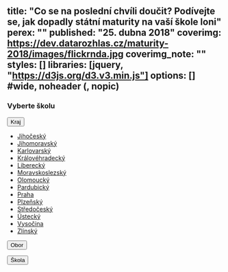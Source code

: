 title: "Co se na poslední chvíli doučit? Podívejte se, jak dopadly státní maturity na vaší škole loni"
perex: ""
published: "25. dubna 2018"
coverimg: https://dev.datarozhlas.cz/maturity-2018/images/flickrnda.jpg
coverimg_note: ""
styles: []
libraries: [jquery, "https://d3js.org/d3.v3.min.js"]
options: [] #wide, noheader (, nopic)
---

<wide><h3>Vyberte školu</h3></wide>

<wide><div class="vopicikoule">

<div class="dropdown" id="kraj">
  <button class="btn-lg btn-default dropdown-toggle" id="krajButton" type="button" data-toggle="dropdown">Kraj
  <span class="caret"></span></button>
  <p class="postbutton" id="zvolenyKraj"></p>
  <ul class="dropdown-menu" role="menu" aria-labelledby="menu1">
    <li role="presentation"><a role="menuitem" tabindex="-1" href="#">Jihočeský</a></li>
    <li role="presentation"><a role="menuitem" tabindex="-1" href="#">Jihomoravský</a></li>
    <li role="presentation"><a role="menuitem" tabindex="-1" href="#">Karlovarský</a></li>
    <li role="presentation"><a role="menuitem" tabindex="-1" href="#">Královéhradecký</a></li>
    <li role="presentation"><a role="menuitem" tabindex="-1" href="#">Liberecký</a></li>
    <li role="presentation"><a role="menuitem" tabindex="-1" href="#">Moravskoslezský</a></li>
    <li role="presentation"><a role="menuitem" tabindex="-1" href="#">Olomoucký</a></li>
    <li role="presentation"><a role="menuitem" tabindex="-1" href="#">Pardubický</a></li>
    <li role="presentation"><a role="menuitem" tabindex="-1" href="#">Praha</a></li>
    <li role="presentation"><a role="menuitem" tabindex="-1" href="#">Plzeňský</a></li>
    <li role="presentation"><a role="menuitem" tabindex="-1" href="#">Středočeský</a></li>
    <li role="presentation"><a role="menuitem" tabindex="-1" href="#">Ústecký</a></li>
    <li role="presentation"><a role="menuitem" tabindex="-1" href="#">Vysočina</a></li>
    <li role="presentation"><a role="menuitem" tabindex="-1" href="#">Zlínský</a></li>
  </ul>
</div>

<div class="dropdown" id="obor">
  <button class="btn-lg btn-default dropdown-toggle" id="oborButton" type="button" data-toggle="dropdown">Obor
  <span class="caret"></span></button>
  <p class="postbutton" id="zvolenyObor"></p>
  <ul class="dropdown-menu" role="menu" aria-labelledby="menu1"></ul>
</div>

<div class="dropdown" id="skola">
  <button class="btn-lg btn-default dropdown-toggle" id="skolaButton" type="button" data-toggle="dropdown">Škola
  <span class="caret"></span></button>
  <p class="postbutton" id="zvolenaSkola"></p>
  <ul class="dropdown-menu" role="menu" aria-labelledby="menu1"></ul>
</div>

</div></wide>

<wide><div id="tabulka"></div></wide>

<wide><div id="legenda" style="visibility: hidden;"><img src="https://dev.datarozhlas.cz/maturity-2018/images/legenda-small.png" style="max-width: 100%; float: left; margin-right: 20px">_Percentil udává úspěšnost mezi všemi studenty, kteří dělali stejný test._ PRŮMĚRNÝ PERCENTIL _podobně říká, jaká je pozice dané školy mezi školami v oboru (například studentů čtyřletého gymnázia na dané škole mezi všemi studenty čtyřletých gymnázií). Číslo za percentilem udává rozptyl mezi studenty, kteří zkoušku dělali._

_V rámci státních maturit je povinná pouze zkouška z češtiny a jednoho dalšího předmětu: na výběr je matematika, angličtina, němčina, francouzština, španělština a ruština._ VOLBA PŘEDMĚTU _ukazuje, jaká část studentů si vybrala konkrétní předmět. Právě podíl studentů, kteří si předmět vybrali, znemožňuje jednoduché srovnání škol: u srovnatelně kvalitních škol bude mít pravděpodobně lepší výsledek ta, kde se pro zkoušku rozhodne menší část talentovanějších a lépe připravených studentů._

_S výjimkou matematiky se maturitní zkouška z předmětu skládá z didaktického testu, písemné práce a ústní zkoušky. O kterou jde, označuje sloupoec_ ZKOUŠKA. _Každá část se hodnotí zvlášť, proto každou najdete v samostatném řádku. Neúspěch u jedné části znamená neúspěch maturity, nicméně stačí opravit právě tuhle část._

_Sloupec_ NEUSPĚLI _říká, kolik studentů zkoušku konalo a kolik ji nezvládlo._

_Zdroj dat: [Cermat](https://vysledky.cermat.cz/data/Default.aspx)_

</div></wide>
